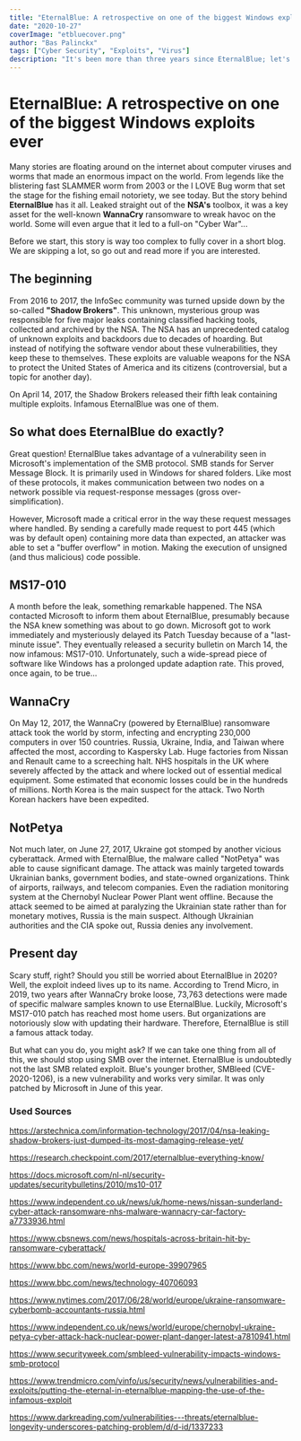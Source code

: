 ```yaml
---
title: "EternalBlue: A retrospective on one of the biggest Windows exploits ever."
date: "2020-10-27"
coverImage: "etbluecover.png"
author: "Bas Palinckx"
tags: ["Cyber Security", "Exploits", "Virus"]
description: "It's been more than three years since EternalBlue; let's do a recap."
---
```



# EternalBlue: A retrospective on one of the biggest Windows exploits ever

Many stories are floating around on the internet about computer viruses and worms that made an enormous impact on the world. From legends like the blistering fast SLAMMER worm from 2003 or the I LOVE Bug worm that set the stage for the fishing email notoriety, we see today. But the story behind **EternalBlue** has it all. Leaked straight out of the **NSA's** toolbox, it was a key asset for the well-known **WannaCry** ransomware to wreak havoc on the world. Some will even argue that it led to a full-on "Cyber War"...

Before we start, this story is way too complex to fully cover in a short blog. We are skipping a lot, so go out and read more if you are interested.
## The beginning

From 2016 to 2017, the InfoSec community was turned upside down by the so-called **"Shadow Brokers"**. This unknown, mysterious group was responsible for five major leaks containing classified hacking tools, collected and archived by the NSA. The NSA has an unprecedented catalog of unknown exploits and backdoors due to decades of hoarding. But instead of notifying the software vendor about these vulnerabilities, they keep these to themselves. These exploits are valuable weapons for the NSA to protect the United States of America and its citizens (controversial, but a topic for another day).

On April 14, 2017, the Shadow Brokers released their fifth leak containing multiple exploits. Infamous EternalBlue was one of them.

## So what does EternalBlue do exactly?

Great question! EternalBlue takes advantage of a vulnerability seen in Microsoft's implementation of the SMB protocol. SMB stands for Server Message Block. It is primarily used in Windows for shared folders. Like most of these protocols, it makes communication between two nodes on a network possible via request-response messages (gross over-simplification).

However, Microsoft made a critical error in the way these request messages where handled. By sending a carefully made request to port 445 (which was by default open) containing more data than expected, an attacker was able to set a "buffer overflow" in motion. Making the execution of unsigned (and thus malicious) code possible.


## MS17-010
A month before the leak, something remarkable happened. The NSA contacted Microsoft to inform them about EternalBlue, presumably because the NSA knew something was about to go down. Microsoft got to work immediately and mysteriously delayed its Patch Tuesday because of a "last-minute issue". They eventually released a security bulletin on March 14, the now infamous: MS17-010. Unfortunately, such a wide-spread piece of software like Windows has a prolonged update adaption rate. This proved, once again, to be true...

## WannaCry
On May 12, 2017, the WannaCry (powered by EternalBlue) ransomware attack took the world by storm, infecting and encrypting 230,000 computers in over 150 countries. Russia, Ukraine, India, and Taiwan where affected the most, according to Kaspersky Lab. Huge factories from Nissan and Renault came to a screeching halt. NHS hospitals in the UK where severely affected by the attack and where locked out of essential medical equipment. Some estimated that economic losses could be in the hundreds of millions. North Korea is the main suspect for the attack. Two North Korean hackers have been expedited. 

## NotPetya
Not much later, on June 27, 2017, Ukraine got stomped by another vicious cyberattack. Armed with EternalBlue, the malware called "NotPetya" was able to cause significant damage. The attack was mainly targeted towards Ukrainian banks, government bodies, and state-owned organizations. Think of airports, railways, and telecom companies. Even the radiation monitoring system at the Chernobyl Nuclear Power Plant went offline. Because the attack seemed to be aimed at paralyzing the Ukrainian state rather than for monetary motives, Russia is the main suspect. Although Ukrainian authorities and the CIA spoke out, Russia denies any involvement.


## Present day
Scary stuff, right? Should you still be worried about EternalBlue in 2020? Well, the exploit indeed lives up to its name. According to Trend Micro, in 2019, two years after WannaCry broke loose, 73,763 detections were made of specific malware samples known to use EternalBlue. Luckily, Microsoft's MS17-010 patch has reached most home users. But organizations are notoriously slow with updating their hardware. Therefore, EternalBlue is still a famous attack today.

But what can you do, you might ask? If we can take one thing from all of this, we should stop using SMB over the internet. EternalBlue is undoubtedly not the last SMB related exploit. Blue's younger brother, SMBleed (CVE-2020-1206), is a new vulnerability and works very similar. It was only patched by Microsoft in June of this year.

### Used Sources
https://arstechnica.com/information-technology/2017/04/nsa-leaking-shadow-brokers-just-dumped-its-most-damaging-release-yet/

https://research.checkpoint.com/2017/eternalblue-everything-know/

https://docs.microsoft.com/nl-nl/security-updates/securitybulletins/2010/ms10-017

https://www.independent.co.uk/news/uk/home-news/nissan-sunderland-cyber-attack-ransomware-nhs-malware-wannacry-car-factory-a7733936.html

https://www.cbsnews.com/news/hospitals-across-britain-hit-by-ransomware-cyberattack/

https://www.bbc.com/news/world-europe-39907965

https://www.bbc.com/news/technology-40706093

https://www.nytimes.com/2017/06/28/world/europe/ukraine-ransomware-cyberbomb-accountants-russia.html

https://www.independent.co.uk/news/world/europe/chernobyl-ukraine-petya-cyber-attack-hack-nuclear-power-plant-danger-latest-a7810941.html

https://www.securityweek.com/smbleed-vulnerability-impacts-windows-smb-protocol

https://www.trendmicro.com/vinfo/us/security/news/vulnerabilities-and-exploits/putting-the-eternal-in-eternalblue-mapping-the-use-of-the-infamous-exploit

https://www.darkreading.com/vulnerabilities---threats/eternalblue-longevity-underscores-patching-problem/d/d-id/1337233
